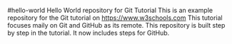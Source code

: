 #hello-world
Hello World repository for Git Tutorial
This is an example repository for the Git tutorial on https://www.w3schools.com
This tutorial focuses maily on Git and GitHub as its remote.
This repository is built step by step in the tutorial.
It now includes steps for GitHub.
